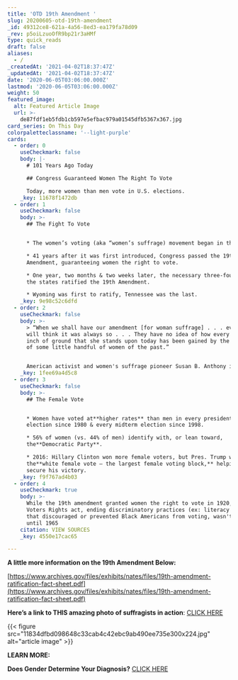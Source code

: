 ```yaml
---
title: 'OTD 19th Amendment '
slug: 20200605-otd-19th-amendment
_id: 49312ce8-621a-4a56-8ed3-ea179fa78d09
_rev: p5oiLzuoOfR9bp21r3aHMf
type: quick_reads
draft: false
aliases:
  - /
_createdAt: '2021-04-02T18:37:47Z'
_updatedAt: '2021-04-02T18:37:47Z'
date: '2020-06-05T03:06:00.000Z'
lastmod: '2020-06-05T03:06:00.000Z'
weight: 50
featured_image:
  alt: Featured Article Image
  url: >-
    de87fdf1eb5fdb1cb597e5efbac979a01545dfb5367x367.jpg
card_series: On This Day
colorpaletteclassname: '--light-purple'
cards:
  - order: 0
    useCheckmark: false
    body: |-
      # 101 Years Ago Today

      ## Congress Guaranteed Women The Right To Vote

      Today, more women than men vote in U.S. elections.
    _key: 11678f1472db
  - order: 1
    useCheckmark: false
    body: >-
      ## The Fight To Vote


      * The women’s voting (aka “women’s suffrage) movement began in the 1800s.

      * 41 years after it was first introduced, Congress passed the 19th
      Amendment, guaranteeing women the right to vote.

      * One year, two months & two weeks later, the necessary three-fourths of
      the states ratified the 19th Amendment.

      * Wyoming was first to ratify, Tennessee was the last.
    _key: 9e98c52c6dfd
  - order: 2
    useCheckmark: false
    body: >-
      > “When we shall have our amendment [for woman suffrage] . . . everybody
      will think it was always so . . . They have no idea of how every single
      inch of ground that she stands upon today has been gained by the hard work
      of some little handful of women of the past.”


      American activist and women's suffrage pioneer Susan B. Anthony in 1894.
    _key: 1fee69a4d5c8
  - order: 3
    useCheckmark: false
    body: >-
      ## The Female Vote


      * Women have voted at**higher rates** than men in every presidential
      election since 1980 & every midterm election since 1998.

      * 56% of women (vs. 44% of men) identify with, or lean toward,
      the**Democratic Party**.

      * 2016: Hillary Clinton won more female voters, but Pres. Trump won
      the**white female vote – the largest female voting block,** helping to
      secure his victory.
    _key: f9f767ad4b03
  - order: 4
    useCheckmark: true
    body: >-
      While the 19th amendment granted women the right to vote in 1920, The
      Voters Rights act, ending discriminatory practices (ex: literacy tests)
      that discouraged or prevented Black Americans from voting, wasn't passed
      until 1965
    citation: VIEW SOURCES
    _key: 4550e17cac65

---
```

**A little more information on the 19th Amendment Below:**

[https://www.archives.gov/files/exhibits/nates/files/19th-amendment-ratification-fact-sheet.pdf](https://www.archives.gov/files/exhibits/nates/files/19th-amendment-ratification-fact-sheet.pdf)

**Here’s a link to THIS amazing photo of suffragists in action**: [CLICK HERE](https://loc.gov/item/mnwp000289/)

  


{{< figure src="11834dfbd098648c33cab4c42ebc9ab490ee735e300x224.jpg" alt="article image" >}}

**LEARN MORE:**

**Does Gender Determine Your Diagnosis?** [CLICK HERE](https://smarthernews.com/19-04-02-study-women-diagnosed-later-than-men/)